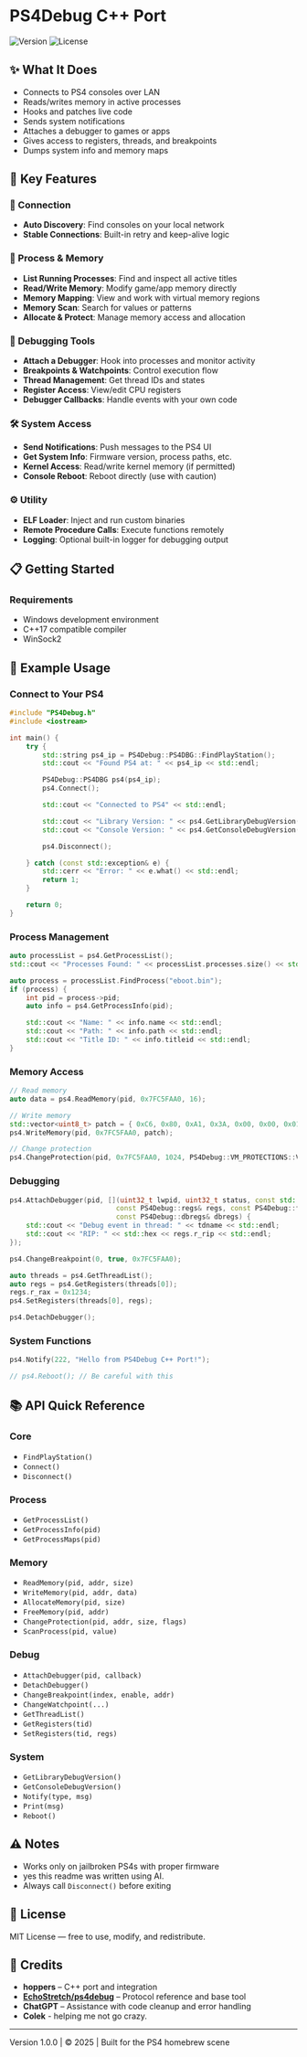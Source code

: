 # PS4Debug C++ Port

![Version](https://img.shields.io/badge/version-1.0.0-blue.svg)
![License](https://img.shields.io/badge/license-MIT-green.svg)

## ✨ What It Does

- Connects to PS4 consoles over LAN
- Reads/writes memory in active processes
- Hooks and patches live code
- Sends system notifications
- Attaches a debugger to games or apps
- Gives access to registers, threads, and breakpoints
- Dumps system info and memory maps

## 🔧 Key Features

### 🔌 Connection
- **Auto Discovery**: Find consoles on your local network
- **Stable Connections**: Built-in retry and keep-alive logic

### 🧠 Process & Memory
- **List Running Processes**: Find and inspect all active titles
- **Read/Write Memory**: Modify game/app memory directly
- **Memory Mapping**: View and work with virtual memory regions
- **Memory Scan**: Search for values or patterns
- **Allocate & Protect**: Manage memory access and allocation

### 🐞 Debugging Tools
- **Attach a Debugger**: Hook into processes and monitor activity
- **Breakpoints & Watchpoints**: Control execution flow
- **Thread Management**: Get thread IDs and states
- **Register Access**: View/edit CPU registers
- **Debugger Callbacks**: Handle events with your own code

### 🛠 System Access
- **Send Notifications**: Push messages to the PS4 UI
- **Get System Info**: Firmware version, process paths, etc.
- **Kernel Access**: Read/write kernel memory (if permitted)
- **Console Reboot**: Reboot directly (use with caution)

### ⚙️ Utility
- **ELF Loader**: Inject and run custom binaries
- **Remote Procedure Calls**: Execute functions remotely
- **Logging**: Optional built-in logger for debugging output

## 📋 Getting Started

### Requirements
- Windows development environment
- C++17 compatible compiler
- WinSock2

## 🧪 Example Usage

### Connect to Your PS4

```cpp
#include "PS4Debug.h"
#include <iostream>

int main() {
    try {
        std::string ps4_ip = PS4Debug::PS4DBG::FindPlayStation();
        std::cout << "Found PS4 at: " << ps4_ip << std::endl;

        PS4Debug::PS4DBG ps4(ps4_ip);
        ps4.Connect();

        std::cout << "Connected to PS4" << std::endl;

        std::cout << "Library Version: " << ps4.GetLibraryDebugVersion() << std::endl;
        std::cout << "Console Version: " << ps4.GetConsoleDebugVersion() << std::endl;

        ps4.Disconnect();

    } catch (const std::exception& e) {
        std::cerr << "Error: " << e.what() << std::endl;
        return 1;
    }

    return 0;
}
```

### Process Management

```cpp
auto processList = ps4.GetProcessList();
std::cout << "Processes Found: " << processList.processes.size() << std::endl;

auto process = processList.FindProcess("eboot.bin");
if (process) {
    int pid = process->pid;
    auto info = ps4.GetProcessInfo(pid);

    std::cout << "Name: " << info.name << std::endl;
    std::cout << "Path: " << info.path << std::endl;
    std::cout << "Title ID: " << info.titleid << std::endl;
}
```

### Memory Access

```cpp
// Read memory
auto data = ps4.ReadMemory(pid, 0x7FC5FAA0, 16);

// Write memory
std::vector<uint8_t> patch = { 0xC6, 0x80, 0xA1, 0x3A, 0x00, 0x00, 0x01 };
ps4.WriteMemory(pid, 0x7FC5FAA0, patch);

// Change protection
ps4.ChangeProtection(pid, 0x7FC5FAA0, 1024, PS4Debug::VM_PROTECTIONS::VM_PROT_ALL);
```

### Debugging

```cpp
ps4.AttachDebugger(pid, [](uint32_t lwpid, uint32_t status, const std::string& tdname,
                          const PS4Debug::regs& regs, const PS4Debug::fpregs& fpregs,
                          const PS4Debug::dbregs& dbregs) {
    std::cout << "Debug event in thread: " << tdname << std::endl;
    std::cout << "RIP: " << std::hex << regs.r_rip << std::endl;
});

ps4.ChangeBreakpoint(0, true, 0x7FC5FAA0);

auto threads = ps4.GetThreadList();
auto regs = ps4.GetRegisters(threads[0]);
regs.r_rax = 0x1234;
ps4.SetRegisters(threads[0], regs);

ps4.DetachDebugger();
```

### System Functions

```cpp
ps4.Notify(222, "Hello from PS4Debug C++ Port!");

// ps4.Reboot(); // Be careful with this
```

## 📚 API Quick Reference

### Core
- `FindPlayStation()`
- `Connect()`
- `Disconnect()`

### Process
- `GetProcessList()`
- `GetProcessInfo(pid)`
- `GetProcessMaps(pid)`

### Memory
- `ReadMemory(pid, addr, size)`
- `WriteMemory(pid, addr, data)`
- `AllocateMemory(pid, size)`
- `FreeMemory(pid, addr)`
- `ChangeProtection(pid, addr, size, flags)`
- `ScanProcess(pid, value)`

### Debug
- `AttachDebugger(pid, callback)`
- `DetachDebugger()`
- `ChangeBreakpoint(index, enable, addr)`
- `ChangeWatchpoint(...)`
- `GetThreadList()`
- `GetRegisters(tid)`
- `SetRegisters(tid, regs)`

### System
- `GetLibraryDebugVersion()`
- `GetConsoleDebugVersion()`
- `Notify(type, msg)`
- `Print(msg)`
- `Reboot()`

## ⚠️ Notes

- Works only on jailbroken PS4s with proper firmware
- yes this readme was written using AI.
- Always call `Disconnect()` before exiting

## 📄 License

MIT License — free to use, modify, and redistribute.

## 🙌 Credits

- **hoppers** – C++ port and integration
- **[EchoStretch/ps4debug](https://github.com/EchoStretch/ps4debug)** – Protocol reference and base tool
- **ChatGPT** – Assistance with code cleanup and error handling
- **Colek** - helping me not go crazy.

---

Version 1.0.0 | © 2025 | Built for the PS4 homebrew scene

